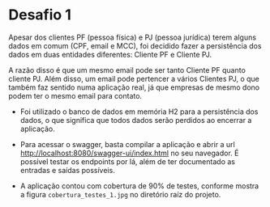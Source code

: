 # Desafio 1

Apesar dos clientes PF (pessoa física) e PJ (pessoa jurídica) terem alguns dados em comum (CPF, email e MCC), foi decidido fazer a persistência dos dados em duas entidades diferentes: Cliente PF e Cliente PJ. 

A razão disso é que um mesmo email pode ser tanto Cliente PF quanto cliente PJ. Além disso, um email pode pertencer a vários Clientes PJ, o que também faz sentido numa aplicação real, já que empresas de mesmo dono podem ter o mesmo email para contato.

- Foi utilizado o banco de dados em memória H2 para a persistência dos dados, o que significa que todos dados serão perdidos ao encerrar a aplicação.

- Para acessar o swagger, basta compilar a aplicação e abrir a url [http://localhost:8080/swagger-ui/index.html](http://localhost:8080/swagger-ui/index.html) no seu navegador. É possível testar os endpoints por lá, além de ter documentado as entradas e saídas possíveis.
- A aplicação contou com cobertura de 90% de testes, conforme mostra a figura `cobertura_testes_1.jpg` no diretório raíz do projeto.